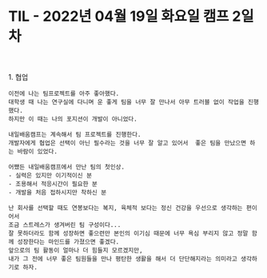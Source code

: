 # TIL - 2022년 04월 19일 화요일 캠프 2일차
<br>
<br>
1. 협업  

    이전에 나는 팀프로젝트를 아주 좋아했다.  
    대학생 때 나는 연구실에 다니며 운 좋게 팀을 너무 잘 만나서 아무 트러블 없이 작업을 진행했다.  
    하지만 이 때는 나의 포지션이 개발이 아니었다. 

    내일배움캠프는 계속해서 팀 프로젝트를 진행한다.  
    개발자에게 협업은 선택이 아닌 필수라는 것을 너무 잘 알고 있어서  좋은 팀을 만났으면 하는 바람이 있었다.  

    어쨌든 내일배움캠프에서 만난 팀의 첫인상.
    - 실력은 있지만 이기적이신 분
    - 조용해서 적응시간이 필요한 분
    - 개발을 처음 접하시지만 착하신 분  

    난 회사를 선택할 때도 연봉보다는 복지, 육체적 보다는 정신 건강을 우선으로 생각하는 편이어서  
    조금 스트레스가 생겨버린 팀 구성이다...  
    잘 못하더라도 함께 성장하면 좋으련만 본인의 이기심 때문에 너무 욕심 부리지 않고 정말 함께 성장한다는 마인드를 가졌으면 좋겠다.  
    앞으로의 팀 활동이 얼마나 더 힘들지 모르겠지만,  
    내가 그 전에 너무 좋은 팀원들을 만나 평탄한 생활을 해서 더 단단해지라는 의미라고 생각하기로 하자.

